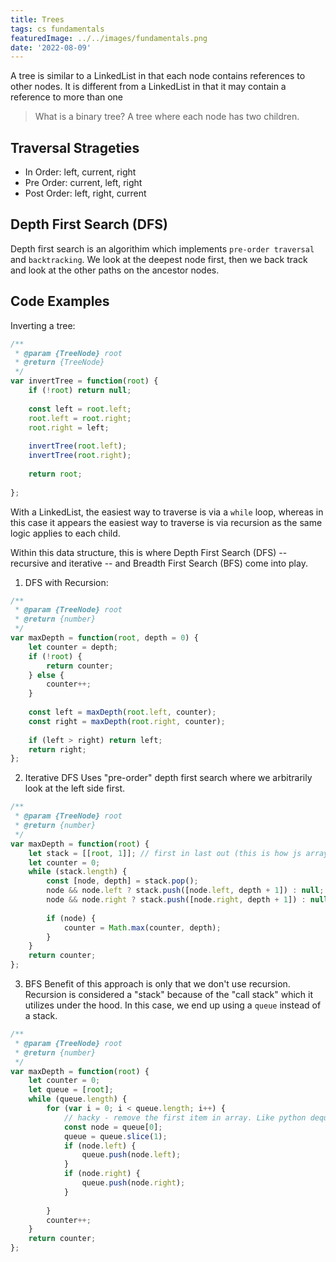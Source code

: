 ```yaml
---
title: Trees
tags: cs fundamentals
featuredImage: ../../images/fundamentals.png
date: '2022-08-09'
---
```


A tree is similar to a LinkedList in that each node contains references to other nodes. It is different from a LinkedList in that it may contain a reference to more than one

> What is a binary tree?
> A tree where each node has two children.

## Traversal Strageties
- In Order: left, current, right
- Pre Order: current, left, right
- Post Order: left, right, current

## Depth First Search (DFS)
Depth first search is an algorithim which implements `pre-order traversal` and `backtracking`. We look at the deepest node first, then we back track and look at the other paths on the ancestor nodes.

## Code Examples
Inverting a tree:
```javascript
/**
 * @param {TreeNode} root
 * @return {TreeNode}
 */
var invertTree = function(root) {
    if (!root) return null;
    
    const left = root.left;
    root.left = root.right;
    root.right = left;
    
    invertTree(root.left);
    invertTree(root.right);
    
    return root;
     
};
```

With a LinkedList, the easiest way to traverse is via a `while` loop, whereas in this case it appears the easiest way to traverse is via recursion as the same logic applies to each child. 

Within this data structure, this is where Depth First Search (DFS) -- recursive and iterative -- and Breadth First Search (BFS) come into play.

1. DFS with Recursion:
```javascript
/**
 * @param {TreeNode} root
 * @return {number}
 */
var maxDepth = function(root, depth = 0) {
    let counter = depth;
    if (!root) {
        return counter;
    } else {
        counter++;
    }
    
    const left = maxDepth(root.left, counter);
    const right = maxDepth(root.right, counter);
    
    if (left > right) return left;
    return right;
};
```
2. Iterative DFS
Uses "pre-order" depth first search where we arbitrarily look at the left side first. 

```javascript
/**
 * @param {TreeNode} root
 * @return {number}
 */
var maxDepth = function(root) {
    let stack = [[root, 1]]; // first in last out (this is how js arrays work by default)
    let counter = 0;
    while (stack.length) {
        const [node, depth] = stack.pop();
        node && node.left ? stack.push([node.left, depth + 1]) : null;
        node && node.right ? stack.push([node.right, depth + 1]) : null;
        
        if (node) {
            counter = Math.max(counter, depth);
        }
    }
    return counter;
};
```


3. BFS 
Benefit of this approach is only that we don't use recursion. Recursion is considered a "stack" because of the "call stack" which it utilizes under the hood. In this case, we end up using a `queue` instead of a stack.

```javascript
/**
 * @param {TreeNode} root
 * @return {number}
 */
var maxDepth = function(root) {
    let counter = 0;
    let queue = [root];
    while (queue.length) {
        for (var i = 0; i < queue.length; i++) {
            // hacky - remove the first item in array. Like python dequeue.popleft()
            const node = queue[0];
            queue = queue.slice(1);
            if (node.left) {
                queue.push(node.left);
            }
            if (node.right) {
                queue.push(node.right);
            }
            
        }
        counter++;
    }
    return counter;
};
```
